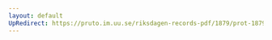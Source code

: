 ```yaml
---
layout: default
UpRedirect: https://pruto.im.uu.se/riksdagen-records-pdf/1879/prot-1879--ak--038/prot-1879--ak--038_016.pdf
---
```

